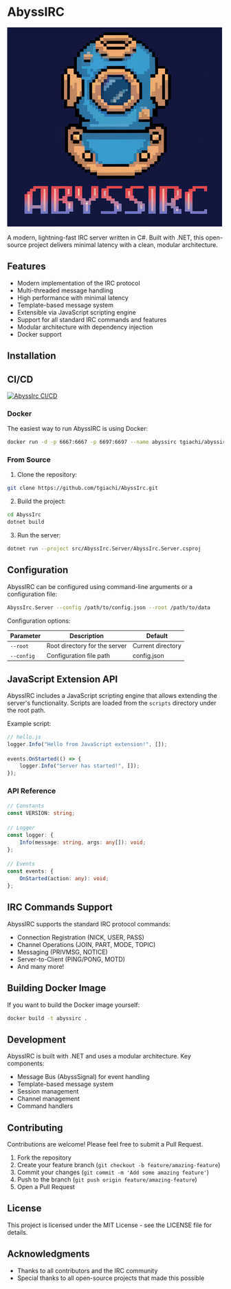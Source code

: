 # AbyssIRC


![AbyssIRC server](imgs/abysslogo.png)

A modern, lightning-fast IRC server written in C#. Built with .NET, this open-source project delivers minimal latency with a
clean, modular architecture.

## Features

- Modern implementation of the IRC protocol
- Multi-threaded message handling
- High performance with minimal latency
- Template-based message system
- Extensible via JavaScript scripting engine
- Support for all standard IRC commands and features
- Modular architecture with dependency injection
- Docker support

## Installation

## CI/CD
[![AbyssIrc CI/CD](https://github.com/tgiachi/AbyssIrc/actions/workflows/abyss.yml/badge.svg)](https://github.com/tgiachi/AbyssIrc/actions/workflows/abyss.yml)

### Docker

The easiest way to run AbyssIRC is using Docker:

```bash
docker run -d -p 6667:6667 -p 6697:6697 --name abyssirc tgiachi/abyssirc
```

### From Source

1. Clone the repository:

```bash
git clone https://github.com/tgiachi/AbyssIrc.git
```

2. Build the project:

```bash
cd AbyssIrc
dotnet build
```

3. Run the server:

```bash
dotnet run --project src/AbyssIrc.Server/AbyssIrc.Server.csproj
```

## Configuration

AbyssIRC can be configured using command-line arguments or a configuration file:

```bash
AbyssIrc.Server --config /path/to/config.json --root /path/to/data
```

Configuration options:

| Parameter  | Description                   | Default           |
|------------|-------------------------------|-------------------|
| `--root`   | Root directory for the server | Current directory |
| `--config` | Configuration file path       | config.json       |

## JavaScript Extension API

AbyssIRC includes a JavaScript scripting engine that allows extending the server's functionality. Scripts are loaded from the
`scripts` directory under the root path.

Example script:

```javascript
// hello.js
logger.Info("Hello from JavaScript extension!", []);

events.OnStarted(() => {
    logger.Info("Server has started!", []);
});
```

### API Reference

```typescript
// Constants
const VERSION: string;

// Logger
const logger: {
    Info(message: string, args: any[]): void;
};

// Events
const events: {
    OnStarted(action: any): void;
};
```

## IRC Commands Support

AbyssIRC supports the standard IRC protocol commands:

- Connection Registration (NICK, USER, PASS)
- Channel Operations (JOIN, PART, MODE, TOPIC)
- Messaging (PRIVMSG, NOTICE)
- Server-to-Client (PING/PONG, MOTD)
- And many more!

## Building Docker Image

If you want to build the Docker image yourself:

```bash
docker build -t abyssirc .
```

## Development

AbyssIRC is built with .NET and uses a modular architecture. Key components:

- Message Bus (AbyssSignal) for event handling
- Template-based message system
- Session management
- Channel management
- Command handlers

## Contributing

Contributions are welcome! Please feel free to submit a Pull Request.

1. Fork the repository
2. Create your feature branch (`git checkout -b feature/amazing-feature`)
3. Commit your changes (`git commit -m 'Add some amazing feature'`)
4. Push to the branch (`git push origin feature/amazing-feature`)
5. Open a Pull Request

## License

This project is licensed under the MIT License - see the LICENSE file for details.

## Acknowledgments

- Thanks to all contributors and the IRC community
- Special thanks to all open-source projects that made this possible
